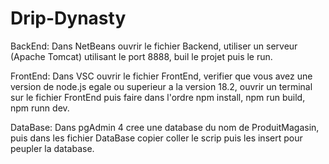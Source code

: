 # Drip-Dynasty

BackEnd:
Dans NetBeans ouvrir le fichier Backend, utiliser un serveur (Apache Tomcat) utilisant le port 8888, buil le projet puis le run.

FrontEnd:
Dans VSC ouvrir le fichier FrontEnd, verifier que vous avez une version de node.js egale ou superieur a la version 18.2, ouvrir un terminal sur le fichier FrontEnd puis faire dans l'ordre npm install, npm run build, npm runn dev.

DataBase:
Dans pgAdmin 4 cree une database du nom de ProduitMagasin, puis dans les fichier DataBase copier coller le scrip puis les insert pour peupler la database.
